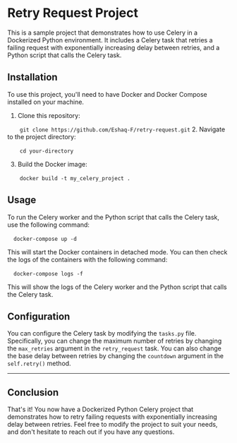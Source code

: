 # Retry Request Project

This is a sample project that demonstrates how to use Celery in a Dockerized Python environment. It includes a Celery task that retries a failing request with exponentially increasing delay between retries, and a Python script that calls the Celery task.

## Installation

To use this project, you'll need to have Docker and Docker Compose installed on your machine.

1. Clone this repository:

&emsp;&emsp;`git clone https://github.com/Eshaq-F/retry-request.git`
2. Navigate to the project directory:

&emsp;&emsp;`cd your-directory`


3. Build the Docker image:

&emsp;&emsp;`docker build -t my_celery_project .`



## Usage

To run the Celery worker and the Python script that calls the Celery task, use the following command:


&emsp;`docker-compose up -d`


This will start the Docker containers in detached mode. You can then check the logs of the containers with the following command:

&emsp;`docker-compose logs -f`


This will show the logs of the Celery worker and the Python script that calls the Celery task.

## Configuration

You can configure the Celery task by modifying the `tasks.py` file. Specifically, you can change the maximum number of retries by changing the `max_retries` argument in the `retry_request` task. You can also change the base delay between retries by changing the `countdown` argument in the `self.retry()` method.


-----

## Conclusion

That's it! You now have a Dockerized Python Celery project that demonstrates how to retry failing requests with exponentially increasing delay between retries. Feel free to modify the project to suit your needs, and don't hesitate to reach out if you have any questions.
